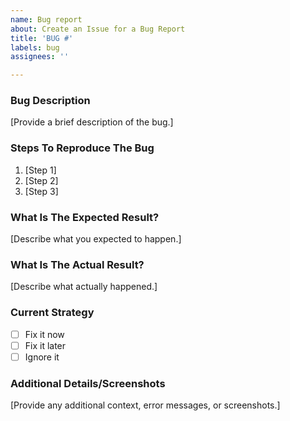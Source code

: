 ```yaml
---
name: Bug report
about: Create an Issue for a Bug Report
title: 'BUG #'
labels: bug
assignees: ''

---
```


### Bug Description
[Provide a brief description of the bug.]

### Steps To Reproduce The Bug
1. [Step 1]
2. [Step 2]
3. [Step 3]

### What Is The Expected Result?
[Describe what you expected to happen.]

### What Is The Actual Result?
[Describe what actually happened.]

### Current Strategy
- [ ] Fix it now
- [ ] Fix it later
- [ ] Ignore it

### Additional Details/Screenshots
[Provide any additional context, error messages, or screenshots.]
